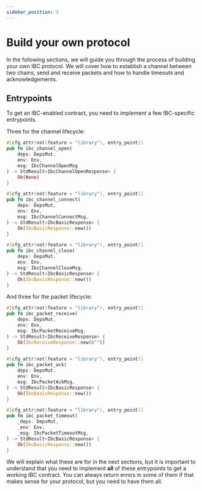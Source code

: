 ```yaml
---
sidebar_position: 3
---
```


# Build your own protocol

In the following sections, we will guide you through the process of building your own IBC protocol.
We will cover how to establish a channel between two chains, send and receive packets and how to
handle timeouts and acknowledgements.

## Entrypoints

To get an IBC-enabled contract, you need to implement a few IBC-specific entrypoints.

Three for the channel lifecycle:

```rust
#[cfg_attr(not(feature = "library"), entry_point)]
pub fn ibc_channel_open(
    deps: DepsMut,
    env: Env,
    msg: IbcChannelOpenMsg
) -> StdResult<IbcChannelOpenResponse> {
    Ok(None)
}

#[cfg_attr(not(feature = "library"), entry_point)]
pub fn ibc_channel_connect(
    deps: DepsMut,
    env: Env,
    msg: IbcChannelConnectMsg,
) -> StdResult<IbcBasicResponse> {
    Ok(IbcBasicResponse::new())
}

#[cfg_attr(not(feature = "library"), entry_point)]
pub fn ibc_channel_close(
    deps: DepsMut,
    env: Env,
    msg: IbcChannelCloseMsg,
) -> StdResult<IbcBasicResponse> {
    Ok(IbcBasicResponse::new())
}
```

And three for the packet lifecycle:

```rust
#[cfg_attr(not(feature = "library"), entry_point)]
pub fn ibc_packet_receive(
    deps: DepsMut,
    env: Env,
    msg: IbcPacketReceiveMsg,
) -> StdResult<IbcReceiveResponse> {
    Ok(IbcReceiveResponse::new(b""))
}

#[cfg_attr(not(feature = "library"), entry_point)]
pub fn ibc_packet_ack(
    deps: DepsMut,
    env: Env,
    msg: IbcPacketAckMsg,
) -> StdResult<IbcBasicResponse> {
    Ok(IbcBasicResponse::new())
}

#[cfg_attr(not(feature = "library"), entry_point)]
pub fn ibc_packet_timeout(
    _deps: DepsMut,
    _env: Env,
    _msg: IbcPacketTimeoutMsg,
) -> StdResult<IbcBasicResponse> {
    Ok(IbcBasicResponse::new())
}
```

We will explain what these are for in the next sections, but it is important to understand that you
need to implement **all** of these entrypoints to get a working IBC contract. You can always return
errors in some of them if that makes sense for your protocol, but you need to have them all.
